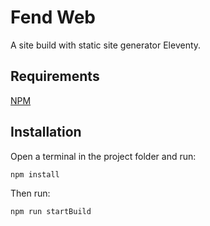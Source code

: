 # Fend Web

A site build with static site generator Eleventy.


## Requirements

[NPM](https://npmjs.com)


## Installation

Open a terminal in the project folder and run:

`npm install`

Then run:

`npm run startBuild`